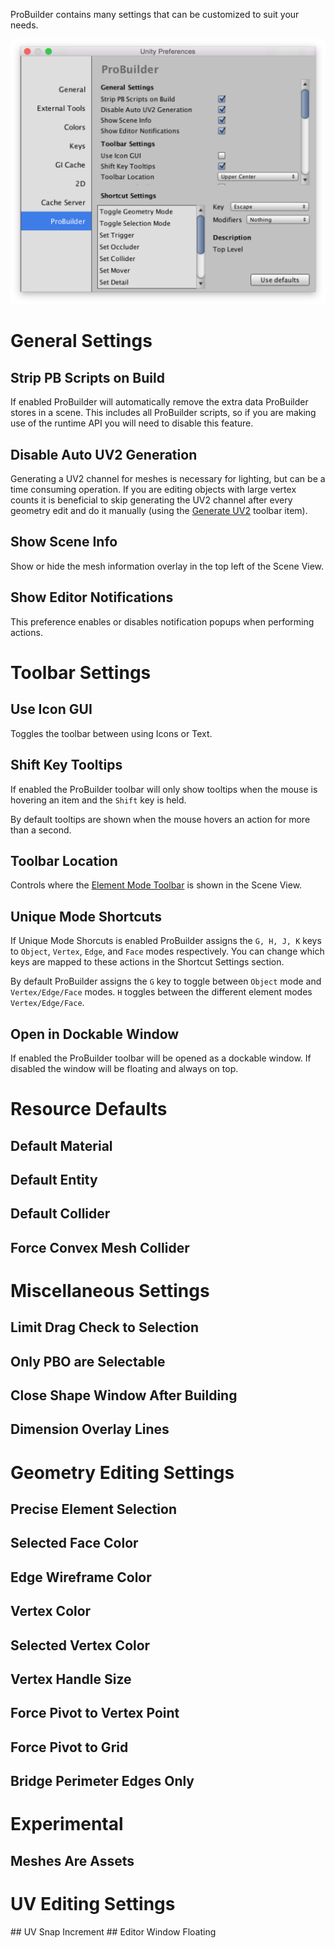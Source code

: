 ProBuilder contains many settings that can be customized to suit your needs.

![Preferences Window](images/preferences.png)

<h1>General Settings</h1>

## Strip PB Scripts on Build

If enabled ProBuilder will automatically remove the extra data ProBuilder stores in a scene.  This includes all ProBuilder scripts, so if you are making use of the runtime API you will need to disable this feature.

## Disable Auto UV2 Generation

Generating a UV2 channel for meshes is necessary for lighting, but can be a time consuming operation.  If you are editing objects with large vertex counts it is beneficial to skip generating the UV2 channel after every geometry edit and do it manually (using the [Generate UV2](../toolbar/object-actions/#generateuv2) toolbar item).

## Show Scene Info

Show or hide the mesh information overlay in the top left of the Scene View.

## Show Editor Notifications

This preference enables or disables notification popups when performing actions.

<h1>Toolbar Settings</h1>

## Use Icon GUI

Toggles the toolbar between using Icons or Text.

## Shift Key Tooltips

If enabled the ProBuilder toolbar will only show tooltips when the mouse is hovering an item and the `Shift` key is held.

By default tooltips are shown when the mouse hovers an action for more than a second.

## Toolbar Location

Controls where the [Element Mode Toolbar](../fundamentals/#edit-mode-toolbar) is shown in the Scene View.

## Unique Mode Shortcuts

If Unique Mode Shorcuts is enabled ProBuilder assigns the `G, H, J, K` keys to `Object`, `Vertex`, `Edge`, and `Face` modes respectively.  You can change which keys are mapped to these actions in the Shortcut Settings section.

By default ProBuilder assigns the `G` key to toggle between `Object` mode and `Vertex/Edge/Face` modes.  `H` toggles between the different element modes `Vertex/Edge/Face`.

## Open in Dockable Window

If enabled the ProBuilder toolbar will be opened as a dockable window.  If disabled the window will be floating and always on top.

<h1>Resource Defaults</h1>

## Default Material
## Default Entity
## Default Collider
## Force Convex Mesh Collider

<h1>Miscellaneous Settings</h1>

## Limit Drag Check to Selection
## Only PBO are Selectable
## Close Shape Window After Building
## Dimension Overlay Lines

<h1>Geometry Editing Settings</h1>

## Precise Element Selection
## Selected Face Color
## Edge Wireframe Color
## Vertex Color
## Selected Vertex Color
## Vertex Handle Size
## Force Pivot to Vertex Point
## Force Pivot to Grid
<a id="bridge-perimeter-edges"></a>
## Bridge Perimeter Edges Only

<h1>Experimental</h1>

## Meshes Are Assets

<h1>UV Editing Settings</h1>
## UV Snap Increment
## Editor Window Floating
